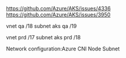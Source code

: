 https://github.com/Azure/AKS/issues/4336
https://github.com/Azure/AKS/issues/3950

vnet qa /18
subnet aks qa /19

vnet prd /17
subnet aks prd /18

Network configuration:Azure CNI Node Subnet
